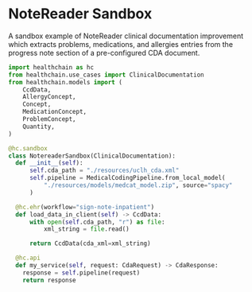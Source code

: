 # NoteReader Sandbox

A sandbox example of NoteReader clinical documentation improvement which extracts problems, medications, and allergies entries from the progress note section of a pre-configured CDA document.

```python
import healthchain as hc
from healthchain.use_cases import ClinicalDocumentation
from healthchain.models import (
    CcdData,
    AllergyConcept,
    Concept,
    MedicationConcept,
    ProblemConcept,
    Quantity,
)

@hc.sandbox
class NotereaderSandbox(ClinicalDocumentation):
  def __init__(self):
      self.cda_path = "./resources/uclh_cda.xml"
      self.pipeline = MedicalCodingPipeline.from_local_model(
          "./resources/models/medcat_model.zip", source="spacy"
      )

  @hc.ehr(workflow="sign-note-inpatient")
  def load_data_in_client(self) -> CcdData:
      with open(self.cda_path, "r") as file:
          xml_string = file.read()

      return CcdData(cda_xml=xml_string)

  @hc.api
  def my_service(self, request: CdaRequest) -> CdaResponse:
    response = self.pipeline(request)
    return response
```
